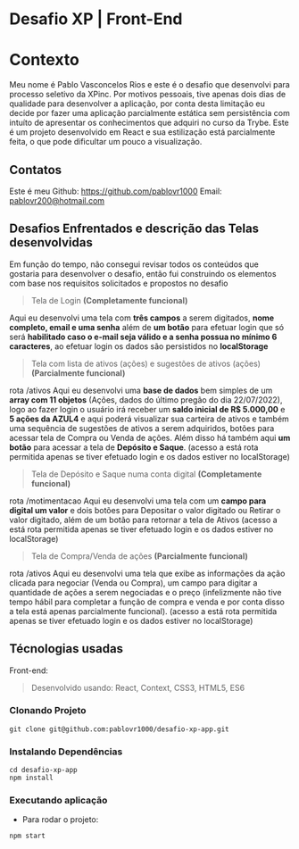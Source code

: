 
# Desafio XP | Front-End

# Contexto
Meu nome é Pablo Vasconcelos Rios e este é o desafio que desenvolvi para processo seletivo da XPinc.
Por motivos pessoais, tive apenas dois dias de qualidade para desenvolver a aplicação, por conta desta limitação eu decide por fazer uma aplicação parcialmente estática sem persistência com intuíto de apresentar os conhecimentos que adquiri no curso da Trybe. Este é um projeto desenvolvido em React e sua estilização está parcialmente feita, o que pode dificultar um pouco a visualização.

## Contatos

Este é meu Github: https://github.com/pablovr1000
Email: pablovr200@hotmail.com

## Desafios Enfrentados e descrição das Telas desenvolvidas

Em função do tempo, não consegui revisar todos os conteúdos que gostaria para desenvolver o desafio, então fui construindo os elementos com base nos requisitos solicitados e propostos no desafio

>Tela de Login **(Completamente funcional)**

Aqui eu desenvolvi uma tela com **três campos** a serem digitados, **nome completo, email e uma senha** além de **um botão** para efetuar login que só será **habilitado caso o e-mail seja válido e a senha possua no mínimo 6 caracteres**, ao efetuar login os dados são persistidos no **localStorage**

>Tela com lista de ativos (ações) e sugestões de ativos (ações) **(Parcialmente funcional)**

rota /ativos
Aqui eu desenvolvi uma **base de dados** bem simples de um **array com 11 objetos** (Ações, dados do último pregão do dia 22/07/2022), logo ao fazer login o usuário irá receber um **saldo inicial de R$ 5.000,00** e **5 ações da AZUL4** e aqui poderá visualizar sua carteira de ativos e também uma sequência de sugestões de ativos a serem adquiridos, botões para acessar tela de Compra ou Venda de ações. Além disso há também aqui **um botão** para acessar a tela de **Depósito e Saque**. 
(acesso a está rota permitida apenas se tiver efetuado login e os dados estiver no localStorage)

>Tela de Depósito e Saque numa conta digital **(Completamente funcional)**

rota /motimentacao
Aqui eu desenvolvi uma tela com um **campo para digital um valor** e dois botões para Depositar o valor digitado ou Retirar o valor digitado, além de um botão para retornar a tela de Ativos
(acesso a está rota permitida apenas se tiver efetuado login e os dados estiver no localStorage)
 
>Tela de Compra/Venda de ações **(Parcialmente funcional)**

rota /ativos
Aqui eu desenvolvi uma tela que exibe as informações da ação clicada para negociar (Venda ou Compra),  um campo para digitar a quantidade de ações a serem negociadas e o preço (infelizmente não tive tempo hábil para completar a função de compra e venda e por conta disso a tela está apenas parcialmente funcional).
(acesso a está rota permitida apenas se tiver efetuado login e os dados estiver no localStorage)


## Técnologias usadas

Front-end:
> Desenvolvido usando: React, Context, CSS3, HTML5,  ES6

### Clonando Projeto
```
git clone git@github.com:pablovr1000/desafio-xp-app.git
``` 
### Instalando Dependências
```
cd desafio-xp-app
npm install
``` 
### Executando aplicação
* Para rodar o projeto:

```
npm start
``` 
